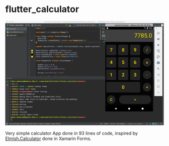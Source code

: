 # flutter_calculator


![Logo](website/flutter_calculator_batman.png)

Very simple calculator App done in 93 lines of code, inspired by [Elmish.Calculator](https://github.com/nosami/Elmish.Calculator) done in Xamarin Forms.